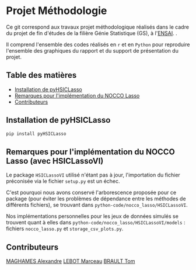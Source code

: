 # Projet Méthodologie

Ce git correspond aux travaux projet méthodologique réalisés dans le cadre du projet de fin d'études de la filière Génie Statistique (GS), à l'[ENSAI](https://www.ensai.fr).
. 

Il comprend l'ensemble des codes réalisés en ```r``` et en ```Python``` pour reproduire l'ensemble des graphiques du rapport et du support de présentation du projet. 

## Table des matières
- [Installation de pyHSICLasso](#installation-pyhsiclasso)
- [Remarques pour l'implémentation du NOCCO Lasso](#remarques-pour-limplémentation-du-nocco-lasso-avec-hsiclassovi)
- [Contributeurs](#contributeurs)


## Installation de pyHSICLasso
```bash
pip install pyHSICLasso
```

## Remarques pour l'implémentation du NOCCO Lasso (avec HSICLassoVI)
Le package ```HSICLassoVI``` utilisé n'étant pas à jour, l'importation du fichier préconisée via le fichier ```setup.py``` est un échec. 

C'est pourquoi nous avons conservé l'arborescence proposée pour ce package (pour éviter les problèmes de dépendance entre les méthodes de différents fichiers), se trouvant dans ```python-code/nocco_lasso/HSICLassoVI```. 

Nos implémentations personnelles pour les jeux de données simulés se trouvent quant à elles dans ```python-code/nocco_lasso/HSICLassoVI/models``` : fichiers ```nocco_lasso.py``` et ```storage_csv_plots.py```.


## Contributeurs
[MAGHAMES Alexandre](https://github.com/AlexandreMaghames)
[LEBOT Marceau](https://github.com/MarceauLB)
[BRAULT Tom](https://github.com/TomBrault) 
